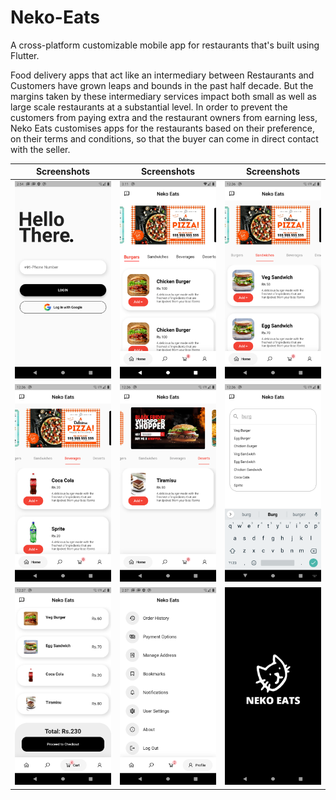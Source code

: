 # Neko-Eats
A cross-platform customizable mobile app for restaurants that's built using Flutter.

Food delivery apps that act like an intermediary between Restaurants and Customers have grown leaps and bounds in the past half decade. But the margins taken by these intermediary services impact both small as well as large scale restaurants at a substantial level. In order to prevent the customers from paying extra and the restaurant owners from earning less, Neko Eats customises apps for the restaurants based on their preference, on their terms and conditions, so that the buyer can come in direct contact with the seller.

Screenshots               |  Screenshots  |  Screenshots
:-------------------------:|:-------------------------:|:-------------------------:
![](https://github.com/nrd26/Neko-Eats/blob/main/screenshots/1.png?raw=true)|![](https://github.com/nrd26/Neko-Eats/blob/main/screenshots/2.png?raw=true)|![](https://github.com/nrd26/Neko-Eats/blob/main/screenshots/3.png?raw=true)
![](https://github.com/nrd26/Neko-Eats/blob/main/screenshots/4.png?raw=true)|![](https://github.com/nrd26/Neko-Eats/blob/main/screenshots/5.png?raw=true)|![](https://github.com/nrd26/Neko-Eats/blob/main/screenshots/6.png?raw=true)
![](https://github.com/nrd26/Neko-Eats/blob/main/screenshots/7.png?raw=true)|![](https://github.com/nrd26/Neko-Eats/blob/main/screenshots/8.png?raw=true)|![](https://github.com/nrd26/Neko-Eats/blob/main/screenshots/9.png?raw=true)
